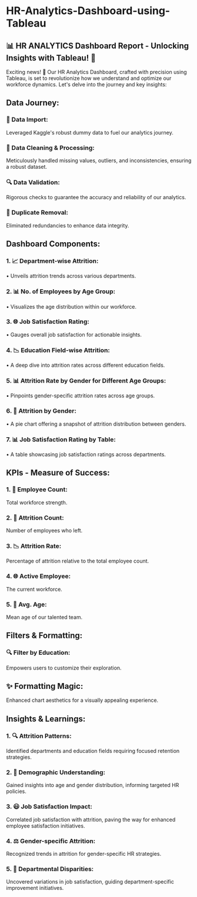 # HR-Analytics-Dashboard-using-Tableau

## 📊 HR ANALYTICS Dashboard Report - Unlocking Insights with Tableau! 🚀

Exciting news! 🌟 Our HR Analytics Dashboard, crafted with precision using Tableau, is set to revolutionize how we understand and optimize our workforce dynamics. Let's delve into the journey and key insights:
## Data Journey:
### 🔄 Data Import: 
Leveraged Kaggle's robust dummy data to fuel our analytics journey.
### 🧹 Data Cleaning & Processing: 
Meticulously handled missing values, outliers, and inconsistencies, ensuring a robust dataset.
### 🔍 Data Validation:
Rigorous checks to guarantee the accuracy and reliability of our analytics.
### 🚫 Duplicate Removal: 
Eliminated redundancies to enhance data integrity.
## Dashboard Components:
### 1.	📈 Department-wise Attrition:
•	Unveils attrition trends across various departments.
### 2.	📊 No. of Employees by Age Group:
•	Visualizes the age distribution within our workforce.
### 3.	🌐 Job Satisfaction Rating:
•	Gauges overall job satisfaction for actionable insights.
### 4.	📉 Education Field-wise Attrition:
•	A deep dive into attrition rates across different education fields.
### 5.	📊 Attrition Rate by Gender for Different Age Groups:
•	Pinpoints gender-specific attrition rates across age groups.
### 6.	🍰 Attrition by Gender:
•	A pie chart offering a snapshot of attrition distribution between genders.
### 7.	📊 Job Satisfaction Rating by Table:
•	A table showcasing job satisfaction ratings across departments.
## KPIs - Measure of Success:
### 1.	🤝 Employee Count:
Total workforce strength.
### 2.	💼 Attrition Count:
Number of employees who left.
### 3.	📉 Attrition Rate:
Percentage of attrition relative to the total employee count.
### 4.	🌐 Active Employee:
The current workforce.
### 5.	📅 Avg. Age:
Mean age of our talented team.
## Filters & Formatting:
### 🔍 Filter by Education: 
Empowers users to customize their exploration.
## ✨ Formatting Magic:
Enhanced chart aesthetics for a visually appealing experience.
## Insights & Learnings:
### 1.	🔍 Attrition Patterns:
Identified departments and education fields requiring focused retention strategies.
### 2.	👥 Demographic Understanding:
Gained insights into age and gender distribution, informing targeted HR policies.
### 3.	😃 Job Satisfaction Impact:
Correlated job satisfaction with attrition, paving the way for enhanced employee satisfaction initiatives.
### 4.	⚖️ Gender-specific Attrition:
Recognized trends in attrition for gender-specific HR strategies.
### 5.	🏢 Departmental Disparities:
Uncovered variations in job satisfaction, guiding department-specific improvement initiatives.
